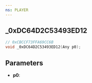 ```yaml
---
ns: PLAYER
---
```

## _0xDC64D2C53493ED12

```c
// 0xCBCCF73FFA69CC6B
void _0xDC64D2C53493ED12(Any p0);
```

## Parameters
* **p0**:
